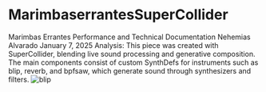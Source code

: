 # MarimbaserrantesSuperCollider
Marimbas Errantes Performance and Technical
Documentation
Nehemias Alvarado
January 7, 2025
Analysis:
This piece was created with SuperCollider, blending live sound processing and generative composition. The main components consist of custom SynthDefs for instruments such as blip, reverb, and
bpfsaw, which generate sound through synthesizers and filters.
![blip](https://github.com/user-attachments/assets/910d7a19-0399-4feb-938b-f0c7e0bd3511)

